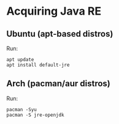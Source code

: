 # Acquiring Java RE

## Ubuntu (apt-based distros)

Run:
```console
apt update
apt install default-jre
```

## Arch (pacman/aur distros)

Run:
```console
pacman -Syu
pacman -S jre-openjdk
```

